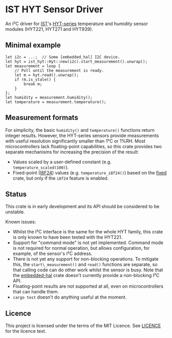 # IST HYT Sensor Driver

An I²C driver for [IST]'s [HYT-series][HYT] temperature and humidity sensor
modules (HYT221, HYT271 and HYT939).

[IST]: https://www.ist-ag.com/
[HYT]: https://www.ist-ag.com/sites/default/files/AHHYTM_E.pdf

## Minimal example

```
let i2c = ...;  // Some [embedded_hal] I2C device.
let hyt = ist_hyt::Hyt::new(i2c).start_measurement().unwrap();
let measurement = loop {
    // Poll until the measurement is ready.
    let m = hyt.read().unwrap();
    if !m.is_stale() {
        break m;
    }
};
let humidity = measurement.humidity();
let temperature = measurement.temperature();
```

## Measurement formats

For simplicity, the basic `humidity()` and `temperature()` functions return
integer results. However, the HYT-series sensors provide measurements with
useful resolution significantly smaller than 1°C or 1%RH. Most microcontrollers
lack floating-point capabilities, so this crate provides two separate mechanisms
for increasing the precision of the result:

- Values scaled by a user-defined constant (e.g. `temperature_scaled(100)`).
- Fixed-point ([I8F24]) values (e.g. `temperature_i8f24()`) based on the [fixed]
  crate, but only if the `i8f24` feature is enabled.

[I8F24]: https://docs.rs/fixed/1.1.0/fixed/types/type.I8F24.html
[fixed]: https://crates.io/crates/fixed

## Status

This crate is in early development and its API should be considered to be
unstable.

Known issues:

- Whilst the I²C interface is the same for the whole HYT family, this crate is
  only known to have been tested with the HYT221.
- Support for "command mode" is not yet implemented. Command mode is not
  required for normal operation, but allows configuration, for example, of the
  sensor's I²C address.
- There is not yet any support for non-blocking operations. To mitigate
  this, the `start\_measurement()` and `read()` functions are separate, so that
  calling code can do other work whilst the sensor is busy. Note that the
  [embedded-hal] crate doesn't currently provide a non-blocking I²C API.
- Floating-point results are not supported at all, even on microcontrollers that
  can handle them.
- `cargo test` doesn't do anything useful at the moment.

[embedded-hal]: https://crates.io/crates/embedded-hal

## Licence

This project is licensed under the terms of the MIT Licence. See [LICENCE] for
the licence text.

[LICENCE]: LICENCE
